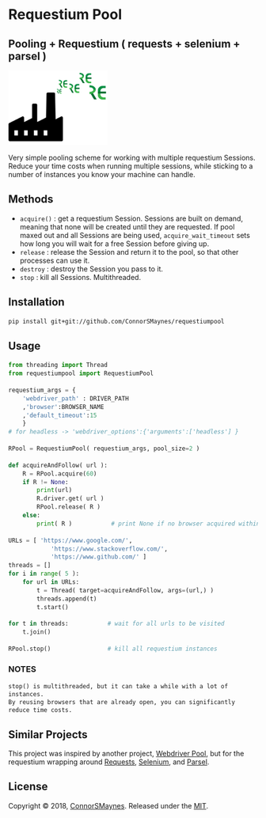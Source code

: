 <p align="left">
<h1>Requestium Pool</h1>
<h2> Pooling + Requestium ( requests + selenium + parsel ) </h2>
<img src="https://github.com/ConnorSMaynes/requestiumpool/blob/master/RequestiumPool.png" alt="RequestiumPooling" width="200" height="150">
</p>

Very simple pooling scheme for working with multiple requestium Sessions. Reduce your time costs when running multiple sessions, while sticking to a number of instances you know your machine can handle.

## Methods

- `acquire()` : get a requestium Session. Sessions are built on demand, meaning that none will be created until they are requested. If pool maxed out and all Sessions are being used, ``acquire_wait_timeout`` sets how long you will wait for a free Session before giving up. 
- `release` : release the Session and return it to the pool, so that other processes can use it.
- `destroy` : destroy the Session you pass to it.
- `stop` : kill all Sessions. Multithreaded.

## Installation

```bash
pip install git+git://github.com/ConnorSMaynes/requestiumpool
```

## Usage

```python
from threading import Thread
from requestiumpool import RequestiumPool

requestium_args = {
    'webdriver_path' : DRIVER_PATH
    ,'browser':BROWSER_NAME
    ,'default_timeout':15
    }
# for headless -> 'webdriver_options':{'arguments':['headless'] }

RPool = RequestiumPool( requestium_args, pool_size=2 )

def acquireAndFollow( url ):
    R = RPool.acquire(60)
    if R != None:
        print(url)
        R.driver.get( url )
        RPool.release( R )
    else:
        print( R )           # print None if no browser acquired within timeout

URLs = [ 'https://www.google.com/', 
            'https://www.stackoverflow.com/', 
            'https://www.github.com/' ]
threads = []
for i in range( 5 ):        
    for url in URLs:
        t = Thread( target=acquireAndFollow, args=(url,) )
        threads.append(t)
        t.start()

for t in threads:           # wait for all urls to be visited
    t.join()

RPool.stop()                # kill all requestium instances
```

### NOTES

    stop() is multithreaded, but it can take a while with a lot of instances.
    By reusing browsers that are already open, you can significantly reduce time costs.

## Similar Projects

This project was inspired by another project,
[Webdriver Pool](https://github.com/Jiramew/webdriver_pool), but for the requestium wrapping around [Requests](https://github.com/requests/requests), [Selenium](https://github.com/SeleniumHQ/selenium), and [Parsel](https://github.com/scrapy/parsel).

## License

Copyright © 2018, [ConnorSMaynes](https://github.com/ConnorSMaynes). Released under the [MIT](https://github.com/ConnorSMaynes/requestiumpool/blob/master/LICENSE).
